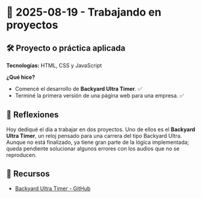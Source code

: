 # 📅 2025-08-19 - Trabajando en proyectos

## 🛠️ Proyecto o práctica aplicada

**Tecnologías:** HTML, CSS y JavaScript  

**¿Qué hice?**  

- Comencé el desarrollo de **Backyard Ultra Timer**. ✅  
- Terminé la primera versión de una página web para una empresa. ✅  

## 💭 Reflexiones  

Hoy dediqué el día a trabajar en dos proyectos. Uno de ellos es el **Backyard Ultra Timer**, un reloj pensado para una carrera del tipo Backyard Ultra. Aunque no está finalizado, ya tiene gran parte de la lógica implementada; queda pendiente solucionar algunos errores con los audios que no se reproducen.  

## 🔗 Recursos  
- [Backyard Ultra Timer - GitHub](https://github.com/juanbautistamalina/backyard-ultra-timer)  
